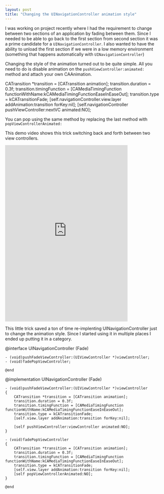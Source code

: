 ```yaml
--- 
layout: post 
title: "Changing the UINavigationController animation style"
---
```


I was working on project recently where I had the requirement to change between two sections of an application by fading between them. Since I needed to be able to go back to the first section from second section it was a prime candidate for a `UINavigationController`. I also wanted to have the ability to unload the first section if we were in a low memory environment (something that happens automatically with `UINavigationController`)

Changing the style of the animation turned out to be quite simple. All you need to do is disable animation on the `pushViewController:animated:` method and attach your own CAAnimation.

<noscript>
    CATransition *transition = [CATransition animation];
    transition.duration = 0.3f;
    transition.timingFunction = [CAMediaTimingFunction functionWithName:kCAMediaTimingFunctionEaseInEaseOut];
    transition.type = kCATransitionFade;
	[self.navigationController.view.layer addAnimation:transition forKey:nil];
	[self.navigationController pushViewController:nextVC animated:NO];
</noscript>
<script src="https://gist.github.com/1545353.js?file=gistfile1.m"></script>

You can pop using the same method by replacing the last method with `popViewControllerAnimated:`

This demo video shows this trick switching back and forth between two view controllers.

<iframe src="http://player.vimeo.com/video/34415080?title=0&amp;byline=0&amp;portrait=0" width="400" height="576" frameborder="0" webkitAllowFullScreen mozallowfullscreen allowFullScreen></iframe>

This little trick saved a ton of time re-implenting UINavigationController just to change the animation style. Since I started using it in multiple places I ended up putting it in a category.

<noscript>
	@interface UINavigationController (Fade)

	- (void)pushFadeViewController:(UIViewController *)viewController;
	- (void)fadePopViewController;

	@end
</noscript>
<script src="https://gist.github.com/1545353.js?file=UINavigationController+Fade.h"></script>

<noscript>
	@implementation UINavigationController (Fade)

	- (void)pushFadeViewController:(UIViewController *)viewController
	{
	    CATransition *transition = [CATransition animation];
	    transition.duration = 0.3f;
	    transition.timingFunction = [CAMediaTimingFunction functionWithName:kCAMediaTimingFunctionEaseInEaseOut];
	    transition.type = kCATransitionFade;
		[self.view.layer addAnimation:transition forKey:nil];

		[self pushViewController:viewController animated:NO];
	}

	- (void)fadePopViewController
	{
		CATransition *transition = [CATransition animation];
	    transition.duration = 0.3f;
	    transition.timingFunction = [CAMediaTimingFunction functionWithName:kCAMediaTimingFunctionEaseInEaseOut];
	    transition.type = kCATransitionFade;
		[self.view.layer addAnimation:transition forKey:nil];
		[self popViewControllerAnimated:NO];
	}

	@end
</noscript>
<script src="https://gist.github.com/1545353.js?file=UINavigationController+Fade.m"></script>
